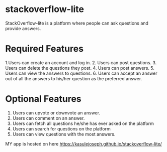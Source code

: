# stackoverflow-lite
StackOverflow-lite is a platform where people can ask questions and provide answers. 

# Required Features
1.Users can create an account and log in. 
2. Users can post questions. 
3. Users can delete the questions they post. 
4. Users can post answers. 
5. Users can view the answers to questions. 
6. Users can accept an answer out of all the answers to his/her question as the preferred 
answer.  
 
# Optional Features
1. Users can upvote or downvote an answer. 
2. Users can comment on an answer. 
3. Users can fetch all questions he/she has ever asked on the platform 
4. Users can search for questions on the platform 
5. Users can view questions with the most answers. 

MY app is hosted on here  https://kasulejoseph.github.io/stackoverflow-lite/
